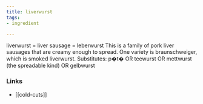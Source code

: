 ```yaml
---
title: liverwurst
tags:
- ingredient

---
```

liverwurst = liver sausage = leberwurst This is a family of pork liver sausages that are creamy enough to spread. One variety is braunschweiger, which is smoked liverwurst. Substitutes: p�t� OR teewurst OR mettwurst (the spreadable kind) OR gelbwurst

### Links

* [[cold-cuts]]
